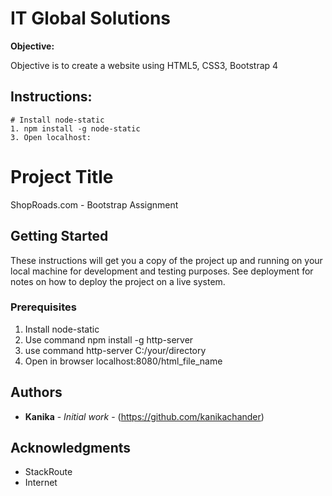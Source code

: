 # IT Global Solutions

**Objective:**

Objective is to create a website using HTML5, CSS3, Bootstrap 4

## Instructions:

```
# Install node-static
1. npm install -g node-static
3. Open localhost:
```

# Project Title

ShopRoads.com - Bootstrap Assignment

## Getting Started

These instructions will get you a copy of the project up and running on your local machine for development and testing purposes. See deployment for notes on how to deploy the project on a live system.

### Prerequisites

1. Install node-static
2. Use command npm install -g http-server
3. use command http-server C:/your/directory
4. Open in browser localhost:8080/html_file_name

## Authors

* **Kanika** - *Initial work* - (https://github.com/kanikachander)


## Acknowledgments

* StackRoute
* Internet
